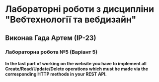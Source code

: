 # Лабораторні роботи з дисципліни "Вебтехнології та вебдизайн"
## Виконав Гада Артем (ІР-23)
### Лабораторна робота №5 (Варіант 5)

#### In the last part of working on the website you have to implement all Create/Read/Update/Delete operations which must be made via the corresponding HTTP methods in your REST API.


